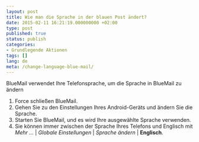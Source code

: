 ```yaml
---
layout: post
title: Wie man die Sprache in der blauen Post ändert?
date: 2015-02-11 16:21:19.000000000 +02:00
type: post
published: true
status: publish
categories:
- Grundlegende Aktionen
tags: []
lang: de
meta: /change-language-blue-mail/
---
```


BlueMail verwendet Ihre Telefonsprache, um die Sprache in BlueMail zu ändern

1. Force schließen BlueMail.
2. Gehen Sie zu den Einstellungen Ihres Android-Geräts und ändern Sie die Sprache.
3. Starten Sie BlueMail, und es wird Ihre ausgewählte Sprache verwenden.
4. Sie können immer zwischen der Sprache Ihres Telefons und Englisch mit *Mehr ...* \| *Globale Einstellungen* \| *Sprache ändern* \| **Englisch**.
